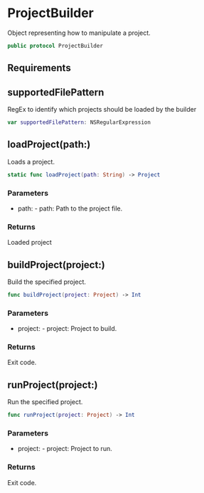 # ProjectBuilder

Object representing how to manipulate a project.

``` swift
public protocol ProjectBuilder
```

## Requirements

## supportedFilePattern

RegEx to identify which projects should be loaded by the builder

``` swift
var supportedFilePattern: NSRegularExpression
```

## loadProject(path:)

Loads a project.

``` swift
static func loadProject(path: String) -> Project
```

### Parameters

  - path: - path: Path to the project file.

### Returns

Loaded project

## buildProject(project:)

Build the specified project.

``` swift
func buildProject(project: Project) -> Int
```

### Parameters

  - project: - project: Project to build.

### Returns

Exit code.

## runProject(project:)

Run the specified project.

``` swift
func runProject(project: Project) -> Int
```

### Parameters

  - project: - project: Project to run.

### Returns

Exit code.
